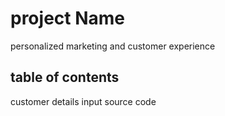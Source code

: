 # project Name

personalized marketing and customer experience 

## table of contents 
customer details input 
source code 

